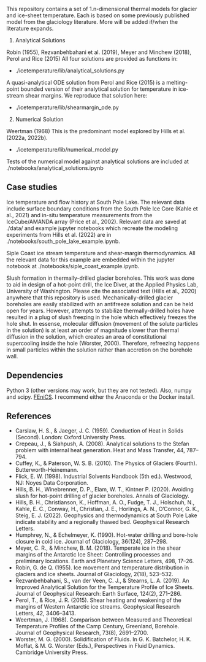 This repository contains a set of 1.n-dimensional thermal models for glacier and ice-sheet temperature. Each is based on some previously published model from the glaciology literature. More will be added if/when the literature expands.

1) Analytical Solutions

Robin (1955), Rezvanbehbahani et al. (2019), Meyer and Minchew (2018), Perol and Rice (2015)
All four solutions are provided as functions in:
- ./icetemperature/lib/analytical_solutions.py

A quasi-analytical ODE solution from Perol and Rice (2015) is a melting-point bounded version of their analytical solution for temperature in ice-stream shear margins. We reproduce that solution here:
- ./icetemperature/lib/shearmargin_ode.py

2) Numerical Solution

Weertman (1968)
This is the predominant model explored by Hills et al. (2022a, 2022b).
- ./icetemperature/lib/numerical_model.py

Tests of the numerical model against analytical solutions are included at ./notebooks/analytical_solutions.ipynb

Case studies
---

Ice temperature and flow history at South Pole Lake. The relevant data include surface boundary conditions from the South Pole Ice Core (Kahle et al., 2021) and in-situ temperature measurements from the IceCube/AMANDA array (Price et al., 2002). Relevant data are saved at ./data/ and example jupyter notebooks which recreate the modeling experiments from Hills et al. (2022) are in ./notebooks/south_pole_lake_example.ipynb.

Siple Coast ice stream temperature and shear-margin thermodynamics. All the relevant data for this example are embedded within the jupyter notebook at ./notebooks/siple_coast_example.ipynb.


Slush formation in thermally-drilled glacier boreholes. This work was done to aid in design of a hot-point drill, the Ice Diver, at the Applied Physics Lab, University of Washington. Please cite the associated text (Hills et al., 2020) anywhere that this repository is used. Mechanically-drilled glacier boreholes are easily stabilized with an antifreeze solution and can be held open for years. However, attempts to stabilize thermally-drilled holes have resulted in a plug of slush freezing in the hole which effectively freezes the hole shut. In essense, molecular diffusion (movement of the solute particles in the solution) is at least an order of magnitude slower than thermal diffusion in the solution, which creates an area of constitutional supercooling inside the hole (Worster, 2000). Therefore, refreezing happens in small particles within the solution rather than accretion on the borehole wall.

Dependencies
---

Python 3 (other versions may work, but they are not tested). Also, numpy and scipy.
[FEniCS]. I recommend either the Anaconda or the Docker install.

References
---

- Carslaw, H. S., & Jaeger, J. C. (1959). Conduction of Heat in Solids (Second). London: Oxford University Press.
- Crepeau, J., & Siahpush, A. (2008). Analytical solutions to the Stefan problem with internal heat generation. Heat and Mass Transfer, 44, 787–794.
- Cuffey, K., & Paterson, W. S. B. (2010). The Physics of Glaciers (Fourth). Butterworth-Heinemann.
- Flick, E. W. (1998). Industrial Solvents Handbook (5th ed.). Westwood, NJ: Noyes Data Corporation.
- Hills, B. H., Winebrenner, D. P., Elam, W. T., Kintner P. (2020). Avoiding slush for hot-point drilling of glacier boreholes. Annals of Glaciology.
- Hills, B. H., Christianson, K., Hoffman, A. O., Fudge, T. J., Holschuh, N., Kahle, E. C., Conway, H., Christian, J. E., Horlings, A. N., O’Connor, G. K., Steig, E. J. (2022). Geophysics and thermodynamics at South Pole Lake indicate stability and a regionally thawed bed. Geophysical Research Letters.
- Humphrey, N., & Echelmeyer, K. (1990). Hot-water drilling and bore-hole closure in cold ice. Journal of Glaciology, 36(124), 287–298.
- Meyer, C. R., & Minchew, B. M. (2018). Temperate ice in the shear margins of the Antarctic Ice Sheet: Controlling processes and preliminary locations. Earth and Planetary Science Letters, 498, 17–26.
- Robin, G. de Q. (1955). Ice movement and temperature distribution in glaciers and ice sheets. Journal of Glaciology, 2(18), 523–532.
- Rezvanbehbahani, S., van der Veen, C. J., & Stearns, L. A. (2019). An Improved Analytical Solution for the Temperature Profile of Ice Sheets. Journal of Geophysical Research: Earth Surface, 124(2), 271–286.
- Perol, T., & Rice, J. R. (2015). Shear heating and weakening of the margins of Western Antarctic ice streams. Geophysical Research Letters, 42, 3406–3413.
- Weertman, J. (1968). Comparison between Measured and Theoretical Temperature Profiles of the Camp Century, Greenland, Borehole. Journal of Geophysical Research, 73(8), 2691–2700.
- Worster, M. G. (2000). Solidification of Fluids. In G. K. Batchelor, H. K. Moffat, & M. G. Worster (Eds.), Perspectives in Fluid Dynamics. Cambridge University Press.

[FEniCS]: https://fenicsproject.org/

